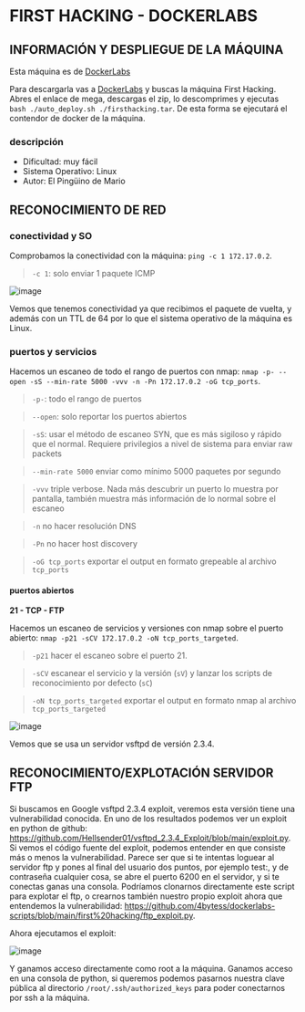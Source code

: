 # FIRST HACKING - DOCKERLABS

## INFORMACIÓN Y DESPLIEGUE DE LA MÁQUINA

Esta máquina es de [DockerLabs](https://dockerlabs.es)

Para descargarla vas a [DockerLabs](https://dockerlabs.es) y buscas la máquina First Hacking. Abres el enlace de mega, descargas el zip, lo descomprimes y ejecutas `bash ./auto_deploy.sh ./firsthacking.tar`. De esta forma se ejecutará el contendor de docker de la máquina.

### descripción

- Dificultad: muy fácil
- Sistema Operativo: Linux
- Autor: El Pingüino de Mario

## RECONOCIMIENTO DE RED 

### conectividad y SO

Comprobamos la conectividad con la máquina: `ping -c 1 172.17.0.2`.
> `-c 1`: solo enviar 1 paquete ICMP

![image](https://github.com/user-attachments/assets/af0f2642-5f9c-4f8b-9080-8f1e41c2272d)

Vemos que tenemos conectividad ya que recibimos el paquete de vuelta, y además con un TTL de 64 por lo que el sistema operativo de la máquina es Linux.

### puertos y servicios

Hacemos un escaneo de todo el rango de puertos con nmap: `nmap -p- --open -sS --min-rate 5000 -vvv -n -Pn 172.17.0.2 -oG tcp_ports`.
> `-p-`: todo el rango de puertos

> `--open`: solo reportar los puertos abiertos

> `-sS`: usar el método de escaneo SYN, que es más sigiloso y rápido que el normal. Requiere privilegios a nivel de sistema para enviar raw packets

> `--min-rate 5000` enviar como mínimo 5000 paquetes por segundo

> `-vvv` triple verbose. Nada más descubrir un puerto lo muestra por pantalla, también muestra más información de lo normal sobre el escaneo

> `-n` no hacer resolución DNS

> `-Pn` no hacer host discovery

> `-oG tcp_ports` exportar el output en formato grepeable al archivo `tcp_ports`

#### puertos abiertos

**21 - TCP - FTP**

Hacemos un escaneo de servicios y versiones con nmap sobre el puerto abierto: `nmap -p21 -sCV 172.17.0.2 -oN tcp_ports_targeted`.
> `-p21` hacer el escaneo sobre el puerto 21.

> `-sCV` escanear el servicio y la versión (`sV`) y lanzar los scripts de reconocimiento por defecto (`sC`)

> `-oN tcp_ports_targeted` exportar el output en formato nmap al archivo `tcp_ports_targeted`

![image](https://github.com/user-attachments/assets/2aebb551-a400-44fe-8461-9d788bb89b73)

Vemos que se usa un servidor vsftpd de versión 2.3.4.

## RECONOCIMIENTO/EXPLOTACIÓN SERVIDOR FTP

Si buscamos en Google vsftpd 2.3.4 exploit, veremos esta versión tiene una vulnerabilidad conocida. En uno de los resultados podemos ver un exploit en python de github: https://github.com/Hellsender01/vsftpd_2.3.4_Exploit/blob/main/exploit.py. Si vemos el código fuente del exploit, podemos entender en que consiste más o menos la vulnerabilidad. Parece ser que si te intentas loguear al servidor ftp y pones al final del usuario dos puntos, por ejemplo test:, y de contraseña cualquier cosa, se abre el puerto 6200 en el servidor, y si te conectas ganas una consola. Podríamos clonarnos directamente este script para explotar el ftp, o crearnos también nuestro propio exploit ahora que entendemos la vulnerabilidad: https://github.com/4bytess/dockerlabs-scripts/blob/main/first%20hacking/ftp_exploit.py.

Ahora ejecutamos el exploit:

![image](https://github.com/user-attachments/assets/14ae5b4e-04d8-4810-ae62-6d91ed5de458)

Y ganamos acceso directamente como root a la máquina. Ganamos acceso en una consola de python, si queremos podemos pasarnos nuestra clave pública al directorio `/root/.ssh/authorized_keys` para poder conectarnos por ssh a la máquina.